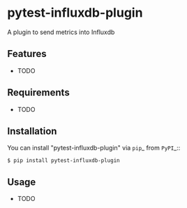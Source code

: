 # pytest-influxdb-plugin

A plugin to send metrics into Influxdb

## Features

* TODO

## Requirements

* TODO

## Installation

You can install "pytest-influxdb-plugin" via `pip`_ from `PyPI`_::
```shell
$ pip install pytest-influxdb-plugin
```
    

## Usage

* TODO
